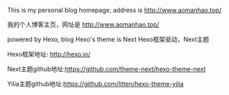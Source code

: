 This is my personal blog homepage, address is http://www.aomanhao.top/

我的个人博客主页，网址是 http://www.aomanhao.top/

powered by Hexo, blog Hexo's theme is Next
Hexo框架驱动，Next主题


Hexo框架地址: http://hexo.io/

Next主题github地址:https://github.com/theme-next/hexo-theme-next

Yilia主题github地址:https://github.com/litten/hexo-theme-yilia
